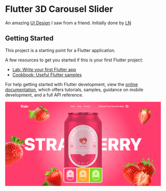 # Flutter 3D Carousel Slider

An amazing [UI Design](<[Link](https://github.com/ln-dev7/3D-Carousel-Slider-UI)>) I saw from a friend. Initially done by [LN](https://github.com/ln-dev7)

## Getting Started

This project is a starting point for a Flutter application.

A few resources to get you started if this is your first Flutter project:

- [Lab: Write your first Flutter app](https://docs.flutter.dev/get-started/codelab)
- [Cookbook: Useful Flutter samples](https://docs.flutter.dev/cookbook)

For help getting started with Flutter development, view the
[online documentation](https://docs.flutter.dev/), which offers tutorials,
samples, guidance on mobile development, and a full API reference.

<img src="https://github.com/yunweneric/flutter-3DCarousel-Slider/blob/main/demo.png?raw=true"/>
